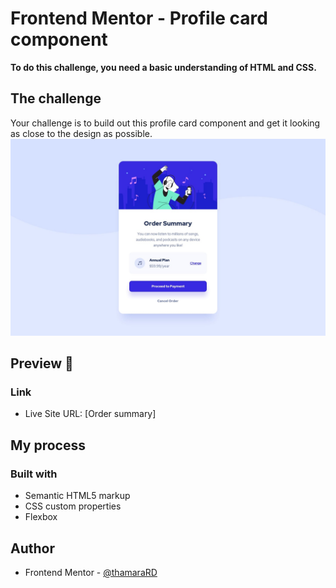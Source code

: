 # Frontend Mentor - Profile card component
**To do this challenge, you need a basic understanding of HTML and CSS.**
## The challenge

Your challenge is to build out this profile card component and get it looking as close to the design as possible.
![desktop-design](images/desktop-design.jpg)
## Preview :eyes:
### Link
- Live Site URL: [Order summary]
## My process
### Built with
- Semantic HTML5 markup
- CSS custom properties
- Flexbox
## Author
-  Frontend Mentor - [@thamaraRD](https://www.frontendmentor.io/profile/thamaraRD)